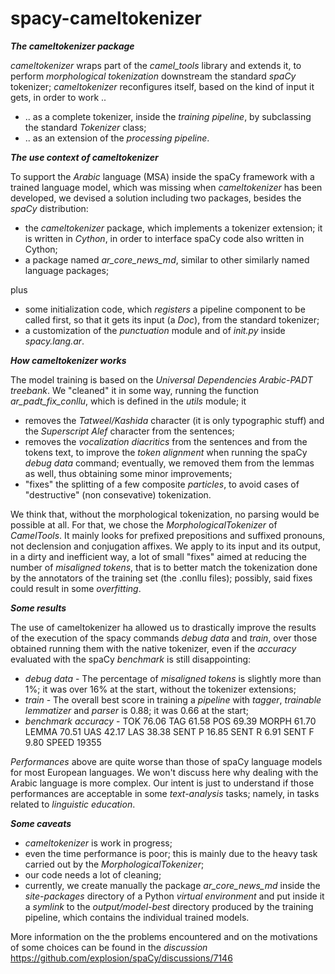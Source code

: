 # spacy-cameltokenizer

***The cameltokenizer package***

*cameltokenizer* wraps part of the *camel_tools* library and extends it, to perform *morphological tokenization* downstream the standard *spaCy* tokenizer; *cameltokenizer* reconfigures itself, based on the kind of input it gets, in order to work ..
- .. as a complete tokenizer, inside the *training pipeline*, by subclassing the standard *Tokenizer* class;
- .. as an extension of the *processing pipeline*.

***The use context of cameltokenizer***

To support the *Arabic* language (MSA) inside the spaCy framework with a trained language model, which was missing when *cameltokenizer* has been developed, we devised a solution including two packages, besides the *spaCy* distribution:
- the *cameltokenizer* package, which implements a tokenizer extension; it is written in *Cython*, in order to interface spaCy code also written in Cython;
- a package named *ar_core_news_md*, similar to other similarly named language packages;

plus
- some initialization code, which *registers* a pipeline component to be called first, so that it gets its input (a *Doc*), from the standard tokenizer;
- a customization of the *punctuation* module and of *init.py* inside *spacy.lang.ar*.

***How cameltokenizer works***

The model training is based on the *Universal Dependencies Arabic-PADT treebank*. We "cleaned" it in some way, running the function *ar_padt_fix_conllu*, which is defined in the *utils* module; it
- removes the *Tatweel/Kashida* character (it is only typographic stuff) and the *Superscript Alef* character from the sentences;
- removes the *vocalization diacritics* from the sentences and from the tokens text, to improve the *token alignment* when running the spaCy *debug data* command; eventually, we removed them from the lemmas as well, thus obtaining some minor improvements;
- "fixes" the splitting of a few composite *particles*, to avoid cases of "destructive" (non consevative) tokenization.

We think that, without the morphological tokenization, no parsing would be possible at all. For that, we chose the *MorphologicalTokenizer* of *CamelTools*. It mainly looks for prefixed prepositions and suffixed pronouns, not declension and conjugation affixes.
We apply to its input and its output, in a dirty and inefficient way, a lot of small "fixes" aimed at reducing the number of *misaligned tokens*, that is to better match the tokenization done by the annotators of the training set (the .conllu files); possibly, said fixes could result in some *overfitting*.

***Some results***

The use of cameltokenizer ha allowed us to drastically improve the results of the execution of the spacy commands *debug data* and *train*, over those obtained running them with the native tokenizer, even if the *accuracy* evaluated with the spaCy *benchmark* is still disappointing:
- *debug data* - The percentage of *misaligned tokens* is slightly more than 1%; it was over 16% at the start, without the tokenizer extensions;
- *train* - The overall best score in training a *pipeline* with *tagger*, *trainable lemmatizer* and *parser* is 0.88; it was 0.66 at the start;
- *benchmark accuracy* -
TOK      76.06
TAG      61.58
POS      69.39
MORPH    61.70
LEMMA    70.51
UAS      42.17
LAS      38.38
SENT P   16.85
SENT R   6.91
SENT F   9.80
SPEED    19355


*Performances* above are quite worse than those of spaCy language models for most European languages. We won't discuss here why dealing with the Arabic language is more complex. Our intent is just to understand if those performances are acceptable in some *text-analysis* tasks; namely, in tasks related to *linguistic education*.

***Some caveats***

- *cameltokenizer* is work in progress;
- even the time performance is poor; this is mainly due to the heavy task carried out by the *MorphologicalTokenizer*;
- our code needs a lot of cleaning;
- currently, we create manually the package *ar_core_news_md* inside the *site-packages* directory of a Python *virtual environment* and put inside it a *symlink* to the *output/model-best* directory produced by the training pipeline, which contains the individual trained models.

More information on the the problems encountered and on the motivations of some choices can be found in the *discussion* https://github.com/explosion/spaCy/discussions/7146